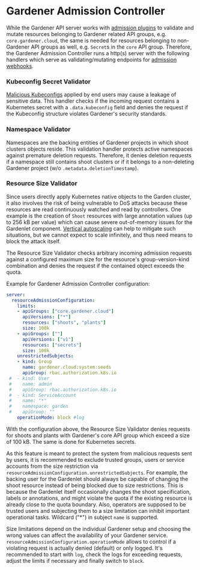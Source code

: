 # Gardener Admission Controller

While the Gardener API server works with [admission plugins](./apiserver_admission_plugins.md) to validate and mutate resources belonging to Gardener related API groups, e.g. `core.gardener.cloud`, the same is needed for resources belonging to non-Gardener API groups as well, e.g. `Secret`s in the `core` API group.
Therefore, the Gardener Admission Controller runs a http(s) server with the following handlers which serve as validating/mutating endpoints for [admission webhooks](https://kubernetes.io/docs/reference/access-authn-authz/extensible-admission-controllers/).

### Kubeconfig Secret Validator

[Malicious Kubeconfigs](https://github.com/kubernetes/kubectl/issues/697) applied by end users may cause a leakage of sensitive data.
This handler checks if the incoming request contains a Kubernetes secret with a `.data.kubeconfig` field and denies the request if the Kubeconfig structure violates Gardener's security standards.

### Namespace Validator

Namespaces are the backing entities of Gardener projects in which shoot clusters objects reside.
This validation handler protects active namespaces against premature deletion requests.
Therefore, it denies deletion requests if a namespace still contains shoot clusters or if it belongs to a non-deleting Gardener project (w/o `.metadata.deletionTimestamp`).

### Resource Size Validator

Since users directly apply Kubernetes native objects to the Garden cluster, it also involves the risk of being vulnerable to DoS attacks because these resources are read continuously watched and read by controllers.
One example is the creation of `Shoot` resources with large annotation values (up to 256 kB per value) which can cause severe out-of-memory issues for the Gardenlet component.
[Vertical autoscaling](https://github.com/kubernetes/autoscaler/tree/master/vertical-pod-autoscaler) can help to mitigate such situations, but we cannot expect to scale infinitely, and thus need means to block the attack itself.

The Resource Size Validator checks arbitrary incoming admission requests against a configured maximum size for the resource's group-version-kind combination and denies the request if the contained object exceeds the quota.

Example for Gardener Admission Controller configuration:
```yaml
server:
  resourceAdmissionConfiguration:
    limits:
    - apiGroups: ["core.gardener.cloud"]
      apiVersions: ["*"]
      resources: ["shoots", "plants"]
      size: 100k
    - apiGroups: [""]
      apiVersions: ["v1"]
      resources: ["secrets"]
      size: 100k
    unrestrictedSubjects:
    - kind: Group
      name: gardener.cloud:system:seeds
      apiGroup: rbac.authorization.k8s.io
 #  - kind: User
 #    name: admin
 #    apiGroup: rbac.authorization.k8s.io
 #  - kind: ServiceAccount
 #    name: "*"
 #    namespace: garden
 #    apiGroup: ""
    operationMode: block #log
```

With the configuration above, the Resource Size Validator denies requests for shoots and plants with Gardener's core API group which exceed a size of 100 kB. The same is done for Kubernetes secrets.

As this feature is meant to protect the system from malicious requests sent by users, it is recommended to exclude trusted groups, users or service accounts from the size restriction via `resourceAdmissionConfiguration.unrestrictedSubjects`.
For example, the backing user for the Gardenlet should always be capable of changing the shoot resource instead of being blocked due to size restrictions.
This is because the Gardenlet itself occasionally changes the shoot specification, labels or annotations, and might violate the quota if the existing resource is already close to the quota boundary.
Also, operators are supposed to be trusted users and subjecting them to a size limitation can inhibit important operational tasks.
Wildcard ("*") in subject `name` is supported.

Size limitations depend on the individual Gardener setup and choosing the wrong values can affect the availability of your Gardener service.
`resourceAdmissionConfiguration.operationMode` allows to control if a violating request is actually denied (default) or only logged.
It's recommended to start with `log`, check the logs for exceeding requests, adjust the limits if necessary and finally switch to `block`.
